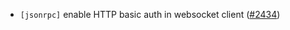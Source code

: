 - `[jsonrpc]` enable HTTP basic auth in websocket client ([#2434](https://github.com/KYVENetwork/cometbft/v38/pull/2434))
